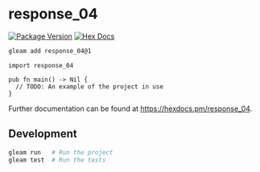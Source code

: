 # response_04

[![Package Version](https://img.shields.io/hexpm/v/response_04)](https://hex.pm/packages/response_04)
[![Hex Docs](https://img.shields.io/badge/hex-docs-ffaff3)](https://hexdocs.pm/response_04/)

```sh
gleam add response_04@1
```
```gleam
import response_04

pub fn main() -> Nil {
  // TODO: An example of the project in use
}
```

Further documentation can be found at <https://hexdocs.pm/response_04>.

## Development

```sh
gleam run   # Run the project
gleam test  # Run the tests
```
